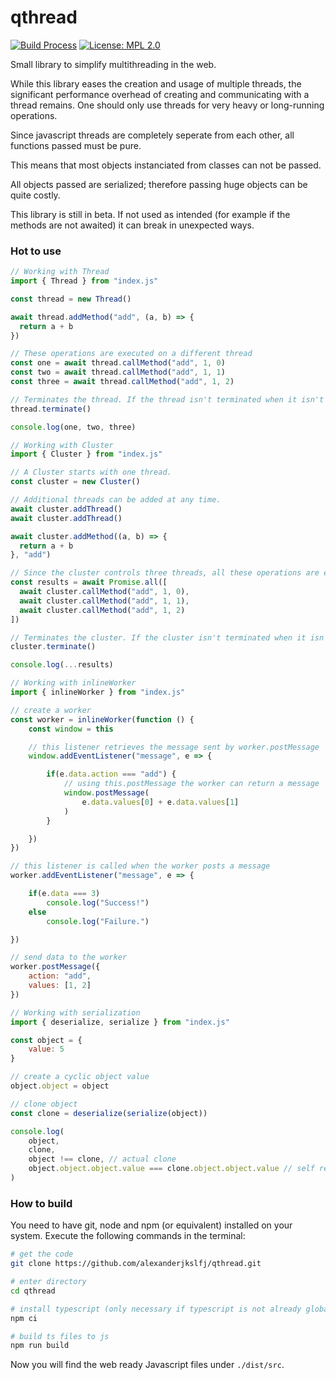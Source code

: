 # qthread
[![Build Process](https://github.com/alexanderjkslfj/qthread/actions/workflows/build.yml/badge.svg)](https://github.com/alexanderjkslfj/qthread/actions/workflows/build.yml)
[![License: MPL 2.0](https://img.shields.io/badge/License-MPL_2.0-brightgreen.svg)](https://opensource.org/licenses/MPL-2.0)

Small library to simplify multithreading in the web.

While this library eases the creation and usage of multiple threads, the significant performance overhead of creating and communicating with a thread remains. One should only use threads for very heavy or long-running operations.

Since javascript threads are completely seperate from each other, all functions passed must be pure.

This means that most objects instanciated from classes can not be passed.

All objects passed are serialized; therefore passing huge objects can be quite costly.

This library is still in beta. If not used as intended (for example if the methods are not awaited) it can break in unexpected ways.

### Hot to use

```javascript
// Working with Thread
import { Thread } from "index.js"

const thread = new Thread()

await thread.addMethod("add", (a, b) => {
  return a + b
})

// These operations are executed on a different thread
const one = await thread.callMethod("add", 1, 0)
const two = await thread.callMethod("add", 1, 1)
const three = await thread.callMethod("add", 1, 2)

// Terminates the thread. If the thread isn't terminated when it isn't needed anymore, a memory leak may occur.
thread.terminate()

console.log(one, two, three)
```

```javascript
// Working with Cluster
import { Cluster } from "index.js"

// A Cluster starts with one thread.
const cluster = new Cluster()

// Additional threads can be added at any time.
await cluster.addThread()
await cluster.addThread()

await cluster.addMethod((a, b) => {
  return a + b
}, "add")

// Since the cluster controls three threads, all these operations are executed simultaneously.
const results = await Promise.all([
  await cluster.callMethod("add", 1, 0),
  await cluster.callMethod("add", 1, 1),
  await cluster.callMethod("add", 1, 2)
])

// Terminates the cluster. If the cluster isn't terminated when it isn't needed anymore, a memory leak may occur.
cluster.terminate()

console.log(...results)
```

```javascript
// Working with inlineWorker
import { inlineWorker } from "index.js"

// create a worker
const worker = inlineWorker(function () {
    const window = this

    // this listener retrieves the message sent by worker.postMessage
    window.addEventListener("message", e => {

        if(e.data.action === "add") {
            // using this.postMessage the worker can return a message
            window.postMessage(
                e.data.values[0] + e.data.values[1]
            )
        }

    })
})

// this listener is called when the worker posts a message
worker.addEventListener("message", e => {

    if(e.data === 3)
        console.log("Success!")
    else
        console.log("Failure.")

})

// send data to the worker
worker.postMessage({
    action: "add",
    values: [1, 2]
})
```

```javascript
// Working with serialization
import { deserialize, serialize } from "index.js"

const object = {
    value: 5
}

// create a cyclic object value
object.object = object

// clone object
const clone = deserialize(serialize(object))

console.log(
    object,
    clone,
    object !== clone, // actual clone
    object.object.object.value === clone.object.object.value // self reference is preserved
)
```

### How to build

You need to have git, node and npm (or equivalent) installed on your system.
Execute the following commands in the terminal:

```bash
# get the code
git clone https://github.com/alexanderjkslfj/qthread.git

# enter directory
cd qthread

# install typescript (only necessary if typescript is not already globally installed)
npm ci

# build ts files to js
npm run build
```

Now you will find the web ready Javascript files under ```./dist/src```.
